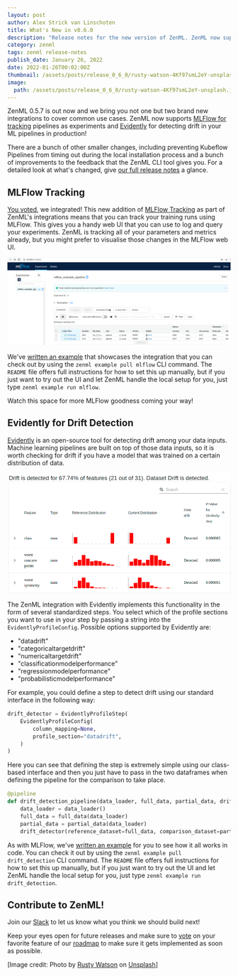 ```yaml
---
layout: post
author: Alex Strick van Linschoten
title: What's New in v0.6.0
description: "Release notes for the new version of ZenML. ZenML now supports whylogs (from whylabs) that logs data from your ML pipelines in production."
category: zenml
tags: zenml release-notes
publish_date: January 26, 2022
date: 2022-01-26T00:02:00Z
thumbnail: /assets/posts/release_0_6_0/rusty-watson-4Kf97smL2eY-unsplash.jpg
image:
  path: /assets/posts/release_0_6_0/rusty-watson-4Kf97smL2eY-unsplash.jpg
---
```


ZenML 0.5.7 is out now and we bring you not one but two brand new integrations to cover common use cases. ZenML now supports [MLFlow for tracking](https://www.mlflow.org/docs/latest/tracking.html) pipelines as experiments and [Evidently](https://github.com/evidentlyai/evidently) for detecting drift in your ML pipelines in production!

There are a bunch of other smaller changes, including preventing Kubeflow Pipelines from timing out during the local installation process and a bunch of improvements to the feedback that the ZenML CLI tool gives you. For a detailed look at what's changed, give [our full release
notes](https://github.com/zenml-io/zenml/releases/tag/0.5.7) a glance.

## MLFlow Tracking

[You voted](https://github.com/zenml-io/zenml/discussions/115), we integrated! This new addition of [MLFlow Tracking](https://www.mlflow.org/docs/latest/tracking.html) as part of ZenML's integrations means that you can track your training runs using MLFlow. This gives you a handy web UI that you can use to log and query your experiments. ZenML is tracking all of your parameters and metrics already, but you might prefer to visualise those changes in the MLFlow web UI.

![Tracking machine learning training runs with MLFlow](../assets/posts/release_0_5_7/mlflow-screenshot.png)

We've [written an example](https://github.com/zenml-io/zenml/tree/main/examples/mlflow) that showcases the integration that you can check out by using the `zenml example pull mlflow` CLI command. The `README` file offers full instructions for how to set this up manually, but if you just want to try out the UI and let ZenML handle the local setup for you, just type `zenml example run mlflow`.

Watch this space for more MLFlow goodness coming your way!

## Evidently for Drift Detection

[Evidently](https://github.com/evidentlyai/evidently) is an open-source tool for detecting drift among your data inputs. Machine learning pipelines are built on top of those data inputs, so it is worth checking for drift if you have a model that was trained on a certain distribution of data.

![Detecting and visualising data drift with Evidently](../assets/posts/release_0_5_7/evidently-screenshot.png)

The ZenML integration with Evidently implements this functionality in the form of several standardized steps. You select which of the profile sections you want to use in your step by passing a string into the `EvidentlyProfileConfig`. Possible options supported by Evidently are:

- "datadrift"
- "categoricaltargetdrift"
- "numericaltargetdrift"
- "classificationmodelperformance"
- "regressionmodelperformance"
- "probabilisticmodelperformance"

For example, you could define a step to detect drift using our standard interface in the following way:

```python
drift_detector = EvidentlyProfileStep(
    EvidentlyProfileConfig(
        column_mapping=None,
        profile_section="datadrift",
    )
)
```

Here you can see that defining the step is extremely simple using our class-based interface and then you just have to pass in the two dataframes when defining the pipeline for the comparison to take place.

```python
@pipeline
def drift_detection_pipeline(data_loader, full_data, partial_data, drift_detector):
    data_loader = data_loader()
    full_data = full_data(data_loader)
    partial_data = partial_data(data_loader)
    drift_detector(reference_dataset=full_data, comparison_dataset=partial_data)
```

As with MLFlow, we've [written an example](https://github.com/zenml-io/zenml/tree/0.5.7/examples/drift_detection) for you to see how it all works in code. You can check it out by using the `zenml example pull drift_detection` CLI command. The `README` file offers full instructions for how to set this up manually, but if you just want to try out the UI and let ZenML handle the local setup for you, just type `zenml example run drift_detection`.

## Contribute to ZenML!

Join our [Slack](https://zenml.io/slack-invite/) to let us know what you think we should build next!

Keep your eyes open for future releases and make sure to [vote](https://github.com/zenml-io/zenml/discussions/categories/roadmap) on your favorite feature of our [roadmap](https://zenml.io/roadmap) to make sure it gets implemented as soon as possible.

[Image credit: Photo by <a href="https://unsplash.com/@rustyct1?utm_source=unsplash&utm_medium=referral&utm_content=creditCopyText">Rusty Watson</a> on <a href="https://unsplash.com/s/photos/balloons?utm_source=unsplash&utm_medium=referral&utm_content=creditCopyText">Unsplash</a>]